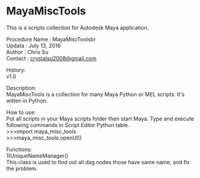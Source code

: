 # MayaMiscTools
This is a scripts collection for Autodesk Maya application.

Procedure Name : MayaMiscToolsbr<br>
Updata : July 13, 2016<br>
Author : Chris Su<br>
Contact : crystalsu2008@gmail.com<br>

History:<br>
  v1.0

Description:<br>
  MayaMiscTools is a collection for many Maya Python or MEL scripts. It's witten in Python.

How to use:<br>
  Put all scripts in your Maya scripts folder then start Maya. Type and execute following commands in Script Editor Python table.<br>
  \>\>\>import maya_misc_tools<br>
  \>\>\>maya_misc_tools.openUI()<br>

Functions:<br>
  1)UniqueNameManager()<br>
    This class is used to find out all dag nodes those have same name, and fix the problem.<br>
  
